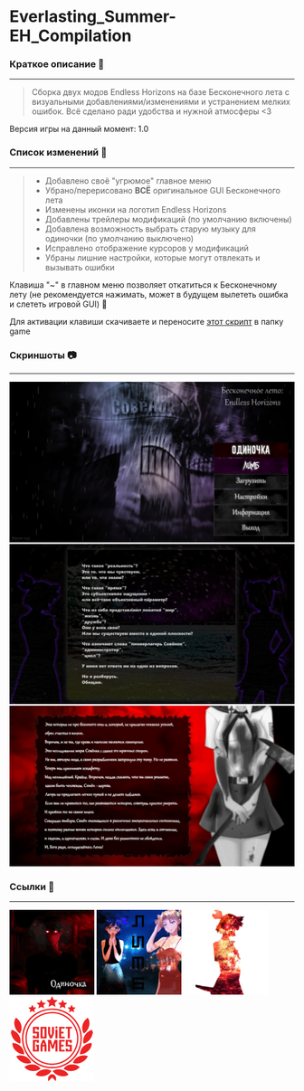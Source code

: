 # Everlasting_Summer-EH_Compilation

### **Краткое описание**  :mega:
---
> Сборка двух модов Endless Horizons на базе Бесконечного лета с визуальными
добавлениями/изменениями и устранением мелких ошибок. Всё сделано ради удобства и нужной атмосферы <3

Версия игры на данный момент: 1.0

### **Список изменений** :hammer:
---
> - Добавлено своё "угрюмое" главное меню
> - Убрано/перерисовано __ВСЁ__ оригинальное GUI Бесконечного лета
> - Изменены иконки на логотип Endless Horizons
> - Добавлены трейлеры модификаций (по умолчанию включены)
> - Добавлена возможность выбрать старую музыку для одиночки (по умолчанию выключено)
> - Исправлено отображение курсоров у модификаций
> - Убраны лишние настройки, которые могут отвлекать и вызывать ошибки

Клавиша "~" в главном меню позволяет откатиться к Бесконечному лету (не рекомендуется нажимать, может в будущем вылететь ошибка и слететь игровой GUI) :lock_with_ink_pen:

Для активации клавиши скачиваете и переносите [этот скрипт](https://drive.google.com/file/d/112-r1swg_bnNohRA1H2jRI08RNze7NXN/view?usp=share_link) в папку game

### **Скриншоты** :camera:
---
![Скришнот главного меню](readme_files/menu_screenshot.png)
![Скриншот лимба](readme_files/limb_screenshot.png)
![Скриншот одиночки](readme_files/loner_screenshot.png)

### **Ссылки** :link:
---
[![Одиночка](readme_files/loner.gif "Одиночка в стиме")](https://steamcommunity.com/sharedfiles/filedetails/?id=1126116478)
[![Лимб](readme_files/limb.gif "Лимб в стиме")](https://steamcommunity.com/workshop/filedetails/?id=1520956125)
[![Осень](readme_files/autumn.png "Актуальные новости разработки продолжения")](https://vk.com/endhor)
[![Soviet Games](readme_files/soviet_games.png "Разработчики Бесконечного лета")](https://sovietgames.su/)
